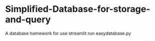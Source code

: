 # Simplified-Database-for-storage-and-query
A database homework
for use 
streamlit run easydatabase.py
